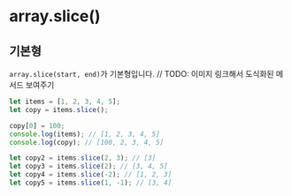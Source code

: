 # array.slice()

## 기본형

`array.slice(start, end)`가 기본형입니다.
// TODO: 이미지 링크해서 도식화된 메서드 보여주기

```javascript
let items = [1, 2, 3, 4, 5];
let copy = items.slice();

copy[0] = 100;
console.log(items); // [1, 2, 3, 4, 5]
console.log(copy); // [100, 2, 3, 4, 5]

let copy2 = items.slice(2, 3); // [3]
let copy3 = items.slice(2); // [3, 4, 5]
let copy4 = items.slice(-2); // [1, 2, 3]
let copy5 = items.slice(1, -1); // [3, 4]
```
